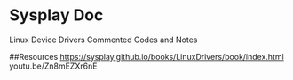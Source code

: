 # Sysplay Doc
Linux Device Drivers
Commented Codes and Notes

##Resources
https://sysplay.github.io/books/LinuxDrivers/book/index.html
youtu.be/Zn8mEZXr6nE
